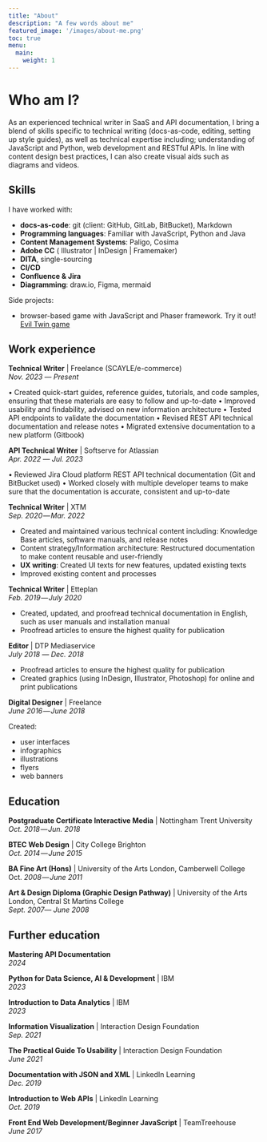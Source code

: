 ```yaml
---
title: "About"
description: "A few words about me"
featured_image: '/images/about-me.png'
toc: true
menu:
  main:
    weight: 1
---
```

<!-- {{< figure src="/images/writing-desk.png" title="Tech writers desk" >}} -->

# Who am I?

As an experienced technical writer in SaaS and API documentation, I bring a blend
of skills specific to technical writing (docs-as-code, editing, setting up style guides),
as well as technical expertise including; understanding of JavaScript and Python,
web development and RESTful APIs. In line with content design best practices,
I can also create visual aids such as diagrams and videos.

## Skills

I have worked with:

 - **docs-as-code**: git (client: GitHub, GitLab, BitBucket), Markdown
 - **Programming languages**: Familiar with JavaScript, Python and Java
 - **Content Management Systems**: Paligo, Cosima
 - **Adobe CC** ( Illustrator | InDesign | Framemaker) 
 - **DITA**, single-sourcing
 - **CI/CD**
 - **Confluence & Jira**
 - **Diagramming**: draw.io, Figma, mermaid

Side projects: 
 - browser-based game with JavaScript and Phaser framework. Try it out! [Evil Twin game](https://evil-cat.netlify.app/)

## Work experience


**Technical Writer** | Freelance (SCAYLE/e-commerce) <br> 
*Nov. 2023 ― Present*

• Created quick-start guides, reference guides, tutorials, and code samples,
ensuring that these materials are easy to follow and up-to-date
• Improved usability and findability, advised on new information architecture
• Tested API endpoints to validate the documentation
• Revised REST API technical documentation and release notes
• Migrated extensive documentation to a new platform (Gitbook)


**API Technical Writer** | Softserve for Atlassian <br> 
*Apr. 2022 ― Jul. 2023*

• Reviewed Jira Cloud platform REST API technical documentation
(Git and BitBucket used)
• Worked closely with multiple developer teams to make sure
that the documentation is accurate, consistent and up-to-date


**Technical Writer** | XTM <br> 
*Sep. 2020 ― Mar. 2022*
 
 - Created and maintained various technical content including: Knowledge Base articles, software manuals, and release notes<br>
 - Content strategy/Information architecture: Restructured documentation to make content reusable and user-friendly<br>
 -  **UX writing**: Created UI texts for new features, updated existing texts<br> 
 - Improved existing content and processes

**Technical Writer** | Etteplan <br> 
*Feb. 2019 ― July 2020* 
- Created, updated, and proofread technical documentation in English, such as user manuals and installation manual<br> 
- Proofread articles to ensure the highest quality for publication 

**Editor** | DTP Mediaservice <br> 
*July 2018 ― Dec. 2018*

 
 - Proofread articles to ensure the highest quality for publication<br> 
 - Created graphics (using InDesign, Illustrator, Photoshop) for online and print publications 

**Digital Designer** | Freelance <br> 
*June 2016 ― June 2018*

Created:
 - user interfaces
 - infographics
 - illustrations<br> 
 -  flyers<br>
 - web banners<br>


## Education


**Postgraduate Certificate Interactive Media** | Nottingham Trent University <br>
*Oct. 2018 ― Jun. 2018* 

**BTEC Web Design** | City College Brighton <br>
 *Oct. 2014 ― June 2015*

**BA Fine Art (Hons)** | University of the Arts London, Camberwell College <br>
Oct. *2008 ― June 2011* 

**Art & Design Diploma (Graphic Design Pathway)** | University of the Arts London, Central St Martins College <br>
*Sept. 2007― June 2008* 

## Further education

**Mastering API Documentation** <br>
*2024* 

**Python for Data Science, AI & Development** | IBM <br>
*2023* 

**Introduction to Data Analytics** | IBM <br>
*2023*

 **Information Visualization** | Interaction Design Foundation <br>
 *Sep. 2021* 

**The Practical Guide To Usability** | Interaction Design Foundation <br>
*June 2021*

**Documentation with JSON and XML** | LinkedIn Learning <br>
*Dec. 2019*

**Introduction to Web APIs** | LinkedIn Learning <br>
 *Oct. 2019* 

**Front End Web Development/Beginner JavaScript** | TeamTreehouse <br>
*June 2017* 